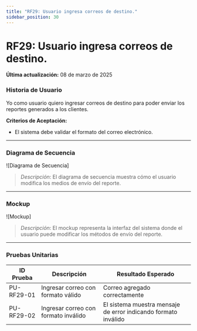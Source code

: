 ```yaml
---
title: "RF29: Usuario ingresa correos de destino."  
sidebar_position: 30
---
```


# RF29: Usuario ingresa correos de destino.

**Última actualización:** 08 de marzo de 2025

### Historia de Usuario

Yo como usuario quiero ingresar correos de destino para poder enviar los reportes generados a los clientes.

  **Criterios de Aceptación:**
  - El sistema debe validar el formato del correo electrónico.

---

### Diagrama de Secuencia

![Diagrama de Secuencia] 

> *Descripción*: El diagrama de secuencia muestra cómo el usuario modifica los medios de envío del reporte.
---

### Mockup

![Mockup]

> *Descripción*: El mockup representa la interfaz del sistema donde el usuario puede modificar los métodos de envío del reporte.

---

### Pruebas Unitarias 
| ID Prueba | Descripción | Resultado Esperado |
|-----------|-------------|--------------------|
|PU-RF29-01|Ingresar correo con formato válido| Correo agregado correctamente|
|PU-RF29-02|Ingresar correo con formato inválido| El sistema muestra mensaje de error indicando formato inválido|
